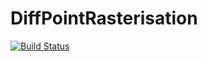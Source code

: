 # DiffPointRasterisation

[![Build Status](https://github.com/trahflow/DiffPointRasterisation.jl/actions/workflows/CI.yml/badge.svg?branch=main)](https://github.com/trahflow/DiffPointRasterisation.jl/actions/workflows/CI.yml?query=branch%3Amain)
